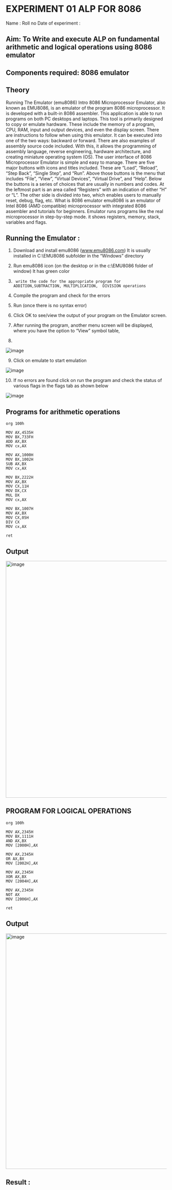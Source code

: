 # EXPERIMENT 01 ALP FOR 8086
Name :
Roll no 
Date of experiment :





## Aim: To Write and execute ALP on fundamental arithmetic and logical operations using 8086 emulator
## Components required: 8086  emulator 
## Theory 
Running The Emulator (emu8086) Intro 8086 Microprocessor Emulator, also known as EMU8086, is an emulator of the program 8086 microprocessor. It is developed with a built-in 8086 assembler. This application is able to run programs on both PC desktops and laptops. This tool is primarily designed to copy or emulate hardware. These include the memory of a program, CPU, RAM, input and output devices, and even the display screen. There are instructions to follow when using this emulator. It can be executed into one of the two ways: backward or forward. There are also examples of assembly source code included. With this, it allows the programming of assembly language, reverse engineering, hardware architecture, and creating miniature operating system (OS). The user interface of 8086 Microprocessor Emulator is simple and easy to manage. There are five major buttons with icons and titles included. These are “Load”, “Reload”, “Step Back”, “Single Step”, and “Run”. Above those buttons is the menu that includes “File”, “View”, “Virtual Devices”, “Virtual Drive”, and “Help”. Below the buttons is a series of choices that are usually in numbers and codes. At the leftmost part is an area called “Registers” with an indication of either “H” or “L”. The other side is divided into two, which enables users to manually reset, debug, flag, etc. What is 8086 emulator emu8086 is an emulator of Intel 8086 (AMD compatible) microprocessor with integrated 8086 assembler and tutorials for beginners. Emulator runs programs like the real microprocessor in step-by-step mode. it shows registers, memory, stack, variables and flags.


 ## Running the Emulator :
1.	Download and install emu8086 (www.emu8086.com) It is usually installed in C:\EMU8086 subfolder in the “Windows” directory
2.	  Run  emu8086 icon (on the desktop or in the c:\EMU8086 folder of window) It has green color 
 
 
3.		write the code for the appropriate program for ADDITION,SUBTRACTION, MULTIPLICATION,  DIVISION operations 

4.	 Compile the program and check for the errors 
5.	Run (once there is no syntax error) 

6.	Click OK to see/view the output of your program on the Emulator screen. 


7.	After running the program, another menu screen will be displayed, where you have the option to “View” symbol table,
8.	 


![image](https://user-images.githubusercontent.com/36288975/189273263-d65baae9-4b8f-4723-afb3-c0ffa4052b04.png)











9.	Click on emulate to start emulation 








![image](https://user-images.githubusercontent.com/36288975/189273273-9bb36ec1-e2e8-4892-8d35-37707332bfdc.png)








10.	If no errors are found click on run the program and check the status of various flags in the flags tab as shown below 






![image](https://user-images.githubusercontent.com/36288975/189273277-113a2a33-4a40-4ff8-95a5-ecd3a1f504fe.png)







## Programs for arithmetic  operations
```
org 100h

MOV AX,4535H
MOV BX,733FH
ADD AX,BX
MOV cx,AX
         
MOV AX,1000H
MOV BX,1002H
SUB AX,BX
MOV cx,AX       

MOV BX,2222H
MOV AX,BX
MOV CX,11H
MOV DX,CX
MUL DX
MOV cx,AX

MOV BX,1007H
MOV AX,BX
MOV CX,05H
DIV CX
MOV cx,AX

ret
```

## Output  

<img width="1609" height="740" alt="image" src="https://github.com/user-attachments/assets/4d1c913d-058b-47e1-b963-4111534c188b" />


## PROGRAM FOR LOGICAL OPERATIONS
```
org 100h

MOV AX,2345H
MOV BX,1111H
AND AX,BX
MOV [2000H],AX

MOV AX,2345H
OR AX,BX
MOV [2002H],AX

MOV AX,2345H
XOR AX,BX
MOV [2004H],AX

MOV AX,2345H
NOT AX
MOV [2006H],AX

ret
```

## Output

<img width="1604" height="736" alt="image" src="https://github.com/user-attachments/assets/69c0d8a1-56f6-49a6-bd36-2e09d91f930a" />



## Result :
 








